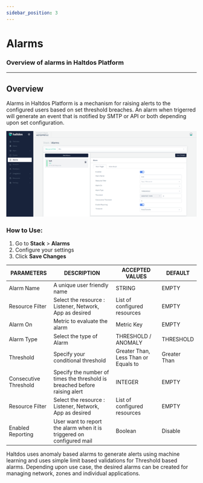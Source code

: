 ```yaml
---
sidebar_position: 3
---
```


# Alarms

### Overview of alarms in Haltdos Platform

---

## Overview

Alarms in Haltdos Platform is a mechanism for raising alerts to the configured users based on set threshold breaches. An alarm when trigerred will generate an event that is notified by SMTP or API or both depending upon set configuration.

![alarms](/img/platform/v2/alarm_newui_02.png)

### **How to Use:**

1. Go to **Stack** > **Alarms**
2. Configure your settings
3. Click **Save Changes**

| PARAMETERS            | DESCRIPTION                                                                | ACCEPTED VALUES                      | DEFAULT      |
|-----------------------|----------------------------------------------------------------------------|--------------------------------------|--------------|
| Alarm Name            | A unique user friendly name                                                | STRING                               | EMPTY        |
| Resource Filter       | Select the resource : Listener, Network, App as desired                    | List of configured resources         | EMPTY        |
| Alarm On              | Metric to evaluate the alarm                                               | Metric Key                           | EMPTY        |
| Alarm Type            | Select the type of Alarm                                                   | THRESHOLD / ANOMALY                  | THRESHOLD    |
| Threshold             | Specify your conditional threshold                                         | Greater Than, Less Than or Equals to | Greater Than |
| Consecutive Threshold | Specify the number of times the threshold is breached before raising alert | INTEGER                              | EMPTY        |
| Resource Filter       | Select the resource : Listener, Network, App as desired                    | List of configured resources         | EMPTY        |
| Enabled Reporting     | User want to report the alarm when it is triggered on configured mail      | Boolean      | Disable |



Haltdos uses anomaly based alarms to generate alerts using machine learning and uses simple limit based validations for Threshold based alarms. Depending upon use case, the desired alarms can be created for managing network, zones and individual applications.
